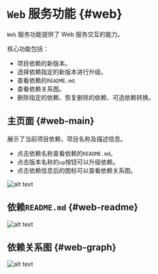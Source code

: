 
# `Web` 服务功能 {#web}

`Web` 服务功能提供了 Web 服务交互的能力。

核心功能包括：

* 项目依赖的新版本。
* 选择依赖指定的新版本进行升级。
* 查看依赖的`README.md`.
* 查看依赖关系图。
* 删除指定的依赖、恢复删除的依赖、可选依赖转换。

## 主页面 {#web-main}

展示了当前项目依赖，项目名称及描述信息。

* 点击依赖名称查看依赖的`README.md`。
* 点击版本名称的`up`按钮可以升级依赖。
* 点击依赖信息后的图标可以查看依赖关系图。

![alt text](/assets/rsup-web-home.png)

## 依赖`README.md` {#web-readme}

![alt text](/assets/rsup-web-readme.png)

## 依赖关系图 {#web-graph}

![alt text](/assets/rsup-web-graph.png)
